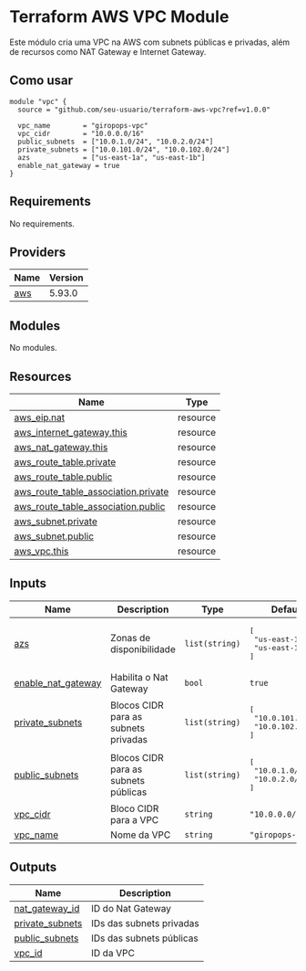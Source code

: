# Terraform AWS VPC Module

Este módulo cria uma VPC na AWS com subnets públicas e privadas, além de recursos como NAT Gateway e Internet Gateway.


## Como usar

```hcl
module "vpc" {
  source = "github.com/seu-usuario/terraform-aws-vpc?ref=v1.0.0"

  vpc_name        = "giropops-vpc"
  vpc_cidr        = "10.0.0.0/16"
  public_subnets  = ["10.0.1.0/24", "10.0.2.0/24"]
  private_subnets = ["10.0.101.0/24", "10.0.102.0/24"]
  azs             = ["us-east-1a", "us-east-1b"]
  enable_nat_gateway = true
}
```



<!-- BEGIN_TF_DOCS -->
## Requirements

No requirements.

## Providers

| Name | Version |
|------|---------|
| <a name="provider_aws"></a> [aws](#provider\_aws) | 5.93.0 |

## Modules

No modules.

## Resources

| Name | Type |
|------|------|
| [aws_eip.nat](https://registry.terraform.io/providers/hashicorp/aws/latest/docs/resources/eip) | resource |
| [aws_internet_gateway.this](https://registry.terraform.io/providers/hashicorp/aws/latest/docs/resources/internet_gateway) | resource |
| [aws_nat_gateway.this](https://registry.terraform.io/providers/hashicorp/aws/latest/docs/resources/nat_gateway) | resource |
| [aws_route_table.private](https://registry.terraform.io/providers/hashicorp/aws/latest/docs/resources/route_table) | resource |
| [aws_route_table.public](https://registry.terraform.io/providers/hashicorp/aws/latest/docs/resources/route_table) | resource |
| [aws_route_table_association.private](https://registry.terraform.io/providers/hashicorp/aws/latest/docs/resources/route_table_association) | resource |
| [aws_route_table_association.public](https://registry.terraform.io/providers/hashicorp/aws/latest/docs/resources/route_table_association) | resource |
| [aws_subnet.private](https://registry.terraform.io/providers/hashicorp/aws/latest/docs/resources/subnet) | resource |
| [aws_subnet.public](https://registry.terraform.io/providers/hashicorp/aws/latest/docs/resources/subnet) | resource |
| [aws_vpc.this](https://registry.terraform.io/providers/hashicorp/aws/latest/docs/resources/vpc) | resource |

## Inputs

| Name | Description | Type | Default | Required |
|------|-------------|------|---------|:--------:|
| <a name="input_azs"></a> [azs](#input\_azs) | Zonas de disponibilidade | `list(string)` | <pre>[<br/>  "us-east-1a",<br/>  "us-east-1b"<br/>]</pre> | no |
| <a name="input_enable_nat_gateway"></a> [enable\_nat\_gateway](#input\_enable\_nat\_gateway) | Habilita o Nat Gateway | `bool` | `true` | no |
| <a name="input_private_subnets"></a> [private\_subnets](#input\_private\_subnets) | Blocos CIDR para as subnets privadas | `list(string)` | <pre>[<br/>  "10.0.101.0/24",<br/>  "10.0.102.0/24"<br/>]</pre> | no |
| <a name="input_public_subnets"></a> [public\_subnets](#input\_public\_subnets) | Blocos CIDR para as subnets públicas | `list(string)` | <pre>[<br/>  "10.0.1.0/24",<br/>  "10.0.2.0/24"<br/>]</pre> | no |
| <a name="input_vpc_cidr"></a> [vpc\_cidr](#input\_vpc\_cidr) | Bloco CIDR para a VPC | `string` | `"10.0.0.0/16"` | no |
| <a name="input_vpc_name"></a> [vpc\_name](#input\_vpc\_name) | Nome da VPC | `string` | `"giropops-vpc"` | no |

## Outputs

| Name | Description |
|------|-------------|
| <a name="output_nat_gateway_id"></a> [nat\_gateway\_id](#output\_nat\_gateway\_id) | ID do Nat Gateway |
| <a name="output_private_subnets"></a> [private\_subnets](#output\_private\_subnets) | IDs das subnets privadas |
| <a name="output_public_subnets"></a> [public\_subnets](#output\_public\_subnets) | IDs das subnets públicas |
| <a name="output_vpc_id"></a> [vpc\_id](#output\_vpc\_id) | ID da VPC |
<!-- END_TF_DOCS -->
